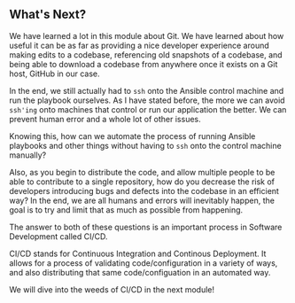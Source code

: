 ## What's Next?

We have learned a lot in this module about Git. We have learned about how useful it can be as far as providing a nice developer experience around making edits to a codebase, referencing old snapshots of a codebase, and being able to download a codebase from anywhere once it exists on a Git host, GitHub in our case.

In the end, we still actually had to `ssh` onto the Ansible control machine and run the playbook ourselves. As I have stated before, the more we can avoid `ssh'ing` onto machines that control or run our application the better. We can prevent human error and a whole lot of other issues.

Knowing this, how can we automate the process of running Ansible playbooks and other things without having to `ssh` onto the control machine manually?

Also, as you begin to distribute the code, and allow multiple people to be able to contribute to a single repository, how do you decrease the risk of developers introducing bugs and defects into the codebase in an efficient way? In the end, we are all humans and errors will inevitably happen, the goal is to try and limit that as much as possible from happening.

The answer to both of these questions is an important process in Software Development called CI/CD.

CI/CD stands for Continuous Integration and Continous Deployment. It allows for a process of validating code/configuration in a variety of ways, and also distributing that same code/configuation in an automated way.

We will dive into the weeds of CI/CD in the next module!